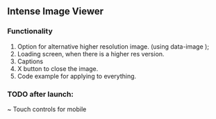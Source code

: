 ## Intense Image Viewer

### Functionality

1. Option for alternative higher resolution image. (using data-image );
2. Loading screen, when there is a higher res version.
3. Captions
4. X button to close the image.
5. Code example for applying to everything.


### TODO after launch:
 ~ Touch controls for mobile